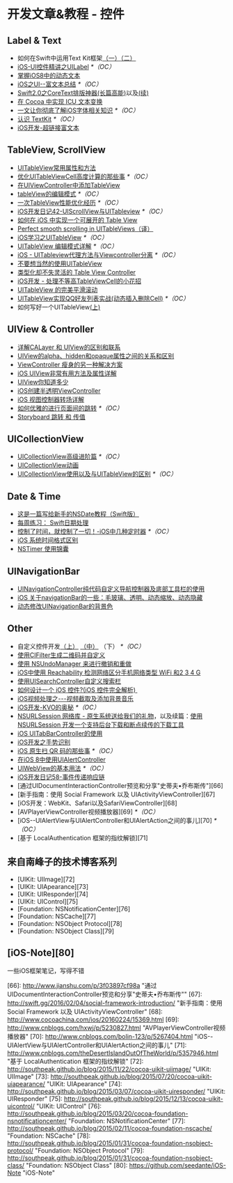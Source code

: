 # 开发文章&教程 - 控件

## Label & Text
- 如何在Swift中运用Text Kit框架[（一）][1][（二）][2]
- [iOS-UI控件精讲之UILabel][3] _\*（OC）_
- [掌握iOS8中的动态文本][4]
- [iOS之UI--富文本总结][5] _\*（OC）_
- [Swift2.0之CoreText排版神器(长篇高能)][6]以及[(续)][7]
- [在 Cocoa 中实现 ICU 文本变换][8]
- [一文让你彻底了解iOS字体相关知识][9] _\*（OC）_
- [认识 TextKit][10] _\*（OC）_
- [iOS开发-超链接富文本][11]

## TableView, ScrollView
- [UITableView常用属性和方法][12]
- [优化UITableViewCell高度计算的那些事][13] _\*（OC）_
- [在UIViewController中添加TableView][14]
- [tableView的编辑模式][15] _\*（OC）_
- [一次TableView性能优化经历][16] _\*（OC）_
- [iOS开发日记42-UIScrollView与UITableview][17] _\*（OC）_
- [如何在 iOS 中实现一个可展开的 Table View][18]
- [Perfect smooth scrolling in UITableViews（译）][19]
- [iOS学习之UITableView][20] _\*（OC）_
- [UITableView 编辑模式详解][21] _\*（OC）_
- [iOS - UITableview代理方法与Viewcontroller分离][22] _\*（OC）_
- [不要想当然的使用UITableView][23]
- [类型化却不失灵活的 Table View Controller][24]
- [iOS开发 - 处理不等高TableViewCell的小花招][25]
- [UITableView 的完美平滑滚动][26]
- [UITableView实现QQ好友列表实战(动态插入删除Cell)][27] _\*（OC）_
- 如何写好一个UITableView[(上)][28]

## UIView & Controller
- [详解CALayer 和 UIView的区别和联系][29]
- [UIView的alpha、hidden和opaque属性之间的关系和区别][30]
- [ViewController 瘦身的另一种解决方案][31]
- [iOS UIView非常有用方法及属性详解][32]
- [UIView你知道多少][33]
- [iOS创建半透明ViewController][34]
- [iOS 视图控制器转场详解][35]
- [如何优雅的进行页面间的跳转][36] _\*（OC）_
- [Storyboard 跳转 和 传值][37]

## UICollectionView
- [UICollectionView高级进阶篇][38] _\*（OC）_
- [UICollectionView动画][39]
- [UICollectionView使用以及与UITableView的区别][40] _\*（OC）_

## Date & Time
- [这是一篇写给新手的NSDate教程（Swift版）][41]
- [每周练习： Swift日期处理][42]
- [控制了时间，就控制了一切！-iOS中几种定时器][43] _\*（OC）_
- [iOS 系统时间格式区别][44]
- [NSTimer 使用锦囊][45]

## UINavigationBar
- [UINavigationController纯代码自定义导航控制器及底部工具栏的使用][46]
- [iOS 关于navigationBar的一些：毛玻璃、透明、动态缩放、动态隐藏][47]
- [动态修改UINavigationBar的背景色][48]

## Other
- 自定义控件开发[（上）][49] [（中）][50] （下） _\*（OC）_
- [使用CIFilter生成二维码并自定义][51]　
- [使用 NSUndoManager 来进行撤销和重做][52]
- [iOS中使用 Reachability 检测网络区分手机网络类型 WiFi 和2 3 4 G][53]
- [使用UISearchController自定义搜索栏][54]
- [如何设计一个 iOS 控件?(iOS 控件完全解析) ][55]
- [iOS视频处理之---视频截取及添加背景音乐][56]
- [iOS开发-KVO的奥秘][57] _\*（OC）_
- [NSURLSession 网络库 - 原生系统送给我们的礼物][58]，以及续篇：[使用 NSURLSession 开发一个支持后台下载和断点续传的下载工具][59]
- [iOS UITabBarController的使用][60]
- [iOS开发之手势识别][61]
- [iOS 原生扫 QR 码的那些事][62] _\*（OC）_
- [在iOS 8中使用UIAlertController][63]
- [UIWebView的基本用法][64] _\*（OC）_
- [iOS开发日记58-事件传递响应链][65]
- [通过UIDocumentInteractionController预览和分享"史蒂夫•乔布斯传"][66]
- [新手指南：使用 Social Framework 以及 UIActivityViewController][67]
- [iOS开发：WebKit、Safari以及SafariViewController][68]
- [AVPlayerViewController视频播放器][69] _\*（OC）_
- [iOS--UIAlertView与UIAlertController和UIAlertAction之间的事儿][70] _\*（OC）_
- [基于 LocalAuthentication 框架的指纹解锁][71]

## 来自南峰子的技术博客系列
- [UIKit: UIImage][72]
- [UIKit: UIApearance][73]
- [UIKit: UIResponder][74]
- [UIKit: UIControl][75]
- [Foundation: NSNotificationCenter][76]
- [Foundation: NSCache][77]
- [Foundation: NSObject Protocol][78]
- [Foundation: NSObject Class][79]

## [iOS-Note][80]
一些iOS框架笔记，写得不错

[1]:	http://www.devtalking.com/articles/text-kit-tutorial-in-swift-1/
[2]:	http://www.devtalking.com/articles/text-kit-tutorial-in-swift-2/
[3]:	http://www.cnblogs.com/iyou/p/4936606.html "iOS-UI控件精讲之UILabel"
[4]:	http://www.devtf.cn/?p=1199 "掌握iOS8中的动态文本"
[5]:	http://www.cnblogs.com/goodboy-heyang/p/5143135.html "iOS之UI--富文本总结"
[6]:	http://allluckly.cn/%E6%8A%95%E7%A8%BF/tuogao14 "Swift2.0之CoreText排版神器(长篇高能)January 31, 2016"
[7]:	http://allluckly.cn/%E6%8A%95%E7%A8%BF/tuogao17 "Swift2.0之CoreText排版神器(续)February 05, 2016"
[8]:	http://swift.gg/2016/02/23/cocoa-icu-text-transforms/ "在 Cocoa 中实现 ICU 文本变换"
[9]:	http://www.cnblogs.com/dsxniubility/p/4699352.html
[10]:	http://blog.jobbole.com/51965/
[11]:	http://www.jianshu.com/p/35a28e4dfd27 "iOS开发-超链接富文本"
[12]:	http://beauty-soft.net/blog/ceiba/Ios/20140102/680.html
[13]:	http://blog.sunnyxx.com/2015/05/17/cell-height-calculation/
[14]:	http://conanwhf.gitcafe.io/2015/09/12/AddTableViewInUIViewController/
[15]:	http://www.cnblogs.com/1079062429lm/p/4820605.html
[16]:	http://yyny.me/ios/%E4%B8%80%E6%AC%A1TableView%E6%80%A7%E8%83%BD%E4%BC%98%E5%8C%96%E7%BB%8F%E5%8E%86/
[17]:	http://www.cnblogs.com/Twisted-Fate/p/4933135.html "iOS开发日记42-UIScrollView与UITableview"
[18]:	http://swift.gg/2015/12/03/expandable-table-view/ "如何在 iOS 中实现一个可展开的 Table View"
[19]:	http://southpeak.github.io/blog/2015/12/20/perfect-smooth-scrolling-in-uitableviews/ "Perfect smooth scrolling in UITableViews"
[20]:	http://www.cnblogs.com/zhenzhen123/p/5071743.html "iOS学习之UITableView"
[21]:	http://segmentfault.com/a/1190000004192662 "UITableView 编辑模式详解"
[22]:	http://www.jianshu.com/p/1ef24db79b48 "iOS - UITableview代理方法与Viewcontroller分离"
[23]:	http://sergiochan.xyz/2016/02/16/%E4%B8%8D%E8%A6%81%E6%83%B3%E5%BD%93%E7%84%B6%E7%9A%84%E5%B0%B1%E4%BD%BF%E7%94%A8UITableView/ "不要想当然的使用UITableView"
[24]:	http://www.cocoachina.com/ios/20160317/15702.html
[25]:	http://www.jianshu.com/p/a0342ee86431 "iOS开发 - 处理不等高TableViewCell的小花招"
[26]:	http://ios.jobbole.com/84360/
[27]:	http://www.jianshu.com/p/17517ae0df5e "UITableView实现QQ好友列表实战(动态插入删除Cell)"
[28]:	http://ios.jobbole.com/84676/
[29]:	http://www.jianshu.com/p/079e5cf0f014
[30]:	http://blog.csdn.net/martin_liang/article/details/40739845 "UIView的alpha、hidden和opaque属性之间的关系和区别"
[31]:	http://www.cocoachina.com/ios/20151116/14010.html
[32]:	http://blog.csdn.net/kingsley_cxz/article/details/9323327 "iOS UIView非常有用方法及属性详解"
[33]:	http://www.cnblogs.com/likwo/archive/2011/06/18/2084192.html "UIView你知道多少"
[34]:	http://miketech.it/ios-transparent-viewcontroller/
[35]:	https://github.com/seedante/iOS-Note/wiki/ViewController-Transition
[36]:	http://gaonan.me/2015/07/23/%E5%A6%82%E4%BD%95%E4%BC%98%E9%9B%85%E7%9A%84%E8%BF%9B%E8%A1%8C%E9%A1%B5%E9%9D%A2%E9%97%B4%E7%9A%84%E8%B7%B3%E8%BD%AC/
[37]:	http://www.cnblogs.com/pinecoder/p/5039777.html "Storyboard 跳转 和 传值"
[38]:	http://www.olinone.com/?p=280
[39]:	http://www.liuchungui.com/blog/2015/11/24/uicollectionviewdong-hua/ "UICollectionView动画"
[40]:	http://www.cnblogs.com/salam/p/5192576.html "UICollectionView使用以及与UITableView的区别"
[41]:	http://www.cocoachina.com/swift/20151126/14430.html "这是一篇写给新手的NSDate教程（Swift版）"
[42]:	https://github.com/icepy/_posts/issues/9 "每周练习： Swift日期处理"
[43]:	http://www.jianshu.com/p/21d351116587?sukey=fc78a68049a14bb2ca76044920265548313e975e28c8fd2be59c5e2cadecfddefd0bb6dab6853db6a6f72a8f3bee76a6
[44]:	http://www.cnblogs.com/simple-life-no1/p/4192311.html "iOS 系统时间格式区别"
[45]:	http://www.futantan.com/2016/04/14/NSTimer-tips/
[46]:	http://www.cnblogs.com/brance/p/4964769.html "swift-UINavigationController纯代码自定义导航控制器及底部工具栏的使用"
[47]:	http://www.jianshu.com/p/b2585c37e14b "iOS 关于navigationBar的一些：毛玻璃、透明、动态缩放、动态隐藏"
[48]:	http://tech.glowing.com/cn/change-uinavigationbar-backgroundcolor-dynamically/ "动态修改UINavigationBar的背景色"
[49]:	http://www.cnblogs.com/maomishen/p/4924726.html
[50]:	http://www.cnblogs.com/maomishen/p/4934742.html
[51]:	http://blog.yourtion.com/custom-cifilter-qrcode-generator.html
[52]:	http://swift.gg/2015/11/10/ios-undo-and-redo-with-nsundomanager/ "使用 NSUndoManager 来进行撤销和重做"
[53]:	http://www.cnblogs.com/jgCho/p/4959657.html "iOS中使用 Reachability 检测网络区分手机网络类型 WiFi 和2 3 4 G"
[54]:	http://swift.gg/2015/09/11/custom_search_bar_tutorial/ "使用UISearchController自定义搜索栏"
[55]:	http://blog.csdn.net/zhangao0086/article/details/45622875
[56]:	http://www.jianshu.com/p/aefacc2cf039 "iOS视频处理之---视频截取及添加背景音乐"
[57]:	http://www.jianshu.com/p/742b4b248da9 "iOS开发-KVO的奥秘"
[58]:	http://swiftcafe.io/2015/12/20/nsurlsession/ "NSURLSession 网络库 - 原生系统送给我们的礼物"
[59]:	http://swiftcafe.io/2015/12/23/nsurlsession-app/ "使用 NSURLSession 开发一个支持后台下载和断点续传的下载工具"
[60]:	http://www.cnblogs.com/jukaiit/p/5066468.html "iOS UITabBarController的使用"
[61]:	http://ios.jobbole.com/83338/
[62]:	http://c0ming.me/qr-code-scan/
[63]:	http://www.cnblogs.com/jgCho/p/5085016.html "在iOS 8中使用UIAlertController"
[64]:	http://www.cnblogs.com/MasterPeng/p/5009523.html "UIWebView的基本用法"
[65]:	http://www.cnblogs.com/Twisted-Fate/p/5088314.html "iOS开发日记58-事件传递响应链"
[66]:	http://www.jianshu.com/p/3f03897cf98a "通过UIDocumentInteractionController预览和分享"史蒂夫•乔布斯传""
[67]:	http://swift.gg/2016/02/04/social-framework-introduction/ "新手指南：使用 Social Framework 以及 UIActivityViewController"
[68]:	http://www.cocoachina.com/ios/20160224/15369.html
[69]:	http://www.cnblogs.com/hxwj/p/5230827.html "AVPlayerViewController视频播放器"
[70]:	http://www.cnblogs.com/bolin-123/p/5267404.html "iOS--UIAlertView与UIAlertController和UIAlertAction之间的事儿"
[71]:	http://www.cnblogs.com/theDesertIslandOutOfTheWorld/p/5357946.html "基于 LocalAuthentication 框架的指纹解锁"
[72]:	http://southpeak.github.io/blog/2015/11/22/cocoa-uikit-uiimage/ "UIKit: UIImage"
[73]:	http://southpeak.github.io/blog/2015/07/20/cocoa-uikit-uiapearance/ "UIKit: UIApearance"
[74]:	http://southpeak.github.io/blog/2015/03/07/cocoa-uikit-uiresponder/ "UIKit: UIResponder"
[75]:	http://southpeak.github.io/blog/2015/12/13/cocoa-uikit-uicontrol/ "UIKit: UIControl"
[76]:	http://southpeak.github.io/blog/2015/03/20/cocoa-foundation-nsnotificationcenter/ "Foundation: NSNotificationCenter"
[77]:	http://southpeak.github.io/blog/2015/02/11/cocoa-foundation-nscache/ "Foundation: NSCache"
[78]:	http://southpeak.github.io/blog/2015/01/31/cocoa-foundation-nsobject-protocol/ "Foundation: NSObject Protocol"
[79]:	http://southpeak.github.io/blog/2015/01/31/cocoa-foundation-nsobject-class/ "Foundation: NSObject Class"
[80]:	https://github.com/seedante/iOS-Note "iOS-Note"